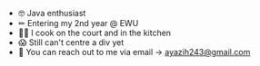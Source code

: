 - 🤓 Java enthusiast
- ✏ Entering my 2nd year @ EWU
- 🧙‍♂️ I cook on the court and in the kitchen
- 😱 Still can't centre a div yet
- 📲 You can reach out to me via email -> ayazih243@gmail.com
